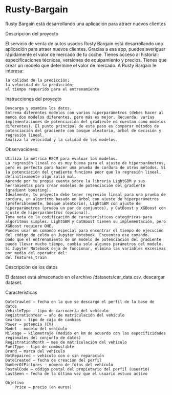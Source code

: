 # Rusty-Bargain
Rusty Bargain está desarrollando una aplicación para atraer nuevos clientes


Descripción del proyecto

El servicio de venta de autos usados Rusty Bargain está desarrollando una aplicación para atraer nuevos clientes. Gracias a esa app, puedes averiguar rápidamente el valor de mercado de tu coche. Tienes acceso al historial: especificaciones técnicas, versiones de equipamiento y precios. Tienes que crear un modelo que determine el valor de mercado. A Rusty Bargain le interesa:

    la calidad de la predicción;
    la velocidad de la predicción;
    el tiempo requerido para el entrenamiento

Instrucciones del proyecto

    Descarga y examina los datos.
    Entrena diferentes modelos con varios hiperparámetros (debes hacer al menos dos modelos diferentes, pero más es mejor. Recuerda, varias implementaciones de potenciación del gradiente no cuentan como modelos diferentes). El punto principal de este paso es comparar métodos de potenciación del gradiente con bosque aleatorio, árbol de decisión y regresión lineal.
    Analiza la velocidad y la calidad de los modelos.

Observaciones:

    Utiliza la métrica RECM para evaluar los modelos.
    La regresión lineal no es muy buena para el ajuste de hiperparámetros, pero es perfecta para hacer una prueba de cordura de otros métodos. Si la potenciación del gradiente funciona peor que la regresión lineal, definitivamente algo salió mal.
    Aprende por tu propia cuenta sobre la librería LightGBM y sus herramientas para crear modelos de potenciación del gradiente (gradient boosting).
    Idealmente, tu proyecto debe tener regresión lineal para una prueba de cordura, un algoritmo basado en árbol con ajuste de hiperparámetros (preferiblemente, bosque aleatorio), LightGBM con ajuste de hiperparámetros (prueba un par de conjuntos), y CatBoost y XGBoost con ajuste de hiperparámetros (opcional).
    Toma nota de la codificación de características categóricas para algoritmos simples. LightGBM y CatBoost tienen su implementación, pero XGBoost requiere OHE.
    Puedes usar un comando especial para encontrar el tiempo de ejecución del código de celda en Jupyter Notebook. Encuentra ese comando.
    Dado que el entrenamiento de un modelo de potenciación del gradiente puede llevar mucho tiempo, cambia solo algunos parámetros del modelo.
    Si Jupyter Notebook deja de funcionar, elimina las variables excesivas por medio del operador del:
    del features_train

Descripción de los datos

El dataset está almacenado en el archivo /datasets/car_data.csv. descargar dataset.

Características

    DateCrawled — fecha en la que se descargó el perfil de la base de datos
    VehicleType — tipo de carrocería del vehículo
    RegistrationYear — año de matriculación del vehículo
    Gearbox — tipo de caja de cambios
    Power — potencia (CV)
    Model — modelo del vehículo
    Mileage — kilometraje (medido en km de acuerdo con las especificidades regionales del conjunto de datos)
    RegistrationMonth — mes de matriculación del vehículo
    FuelType — tipo de combustible
    Brand — marca del vehículo
    NotRepaired — vehículo con o sin reparación
    DateCreated — fecha de creación del perfil
    NumberOfPictures — número de fotos del vehículo
    PostalCode — código postal del propietario del perfil (usuario)
    LastSeen — fecha de la última vez que el usuario estuvo activo
    
    Objetivo
        Price — precio (en euros)


